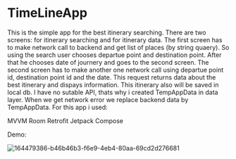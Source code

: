 # TimeLineApp

This is the simple app for the best itinerary searching. There are two screens: for itinerary searching and for itinerary data. The first screen has to make network call to backend and get list of places (by string quaery). So using the search user chooses departue point and destination point. After that he chooses date of journery and goes to the second screen. The second screen has to make another one network call using departue point id, destination point id and the date. This request returns data about the best itinerary and dispays information. This itinerary also will be saved in local db. I have no sutable API, thats why i created TempAppData in data layer. When we get network error we replace backend data by TempAppData.
For this app i used:

MVVM
Room
Retrofit
Jetpack Compose

Demo:

![164479386-b46b46b3-f6e9-4eb4-80aa-69cd2d276681](https://user-images.githubusercontent.com/87421176/164480668-ce2ea446-fab5-48b7-abb2-ee0ed9d60a76.gif)
